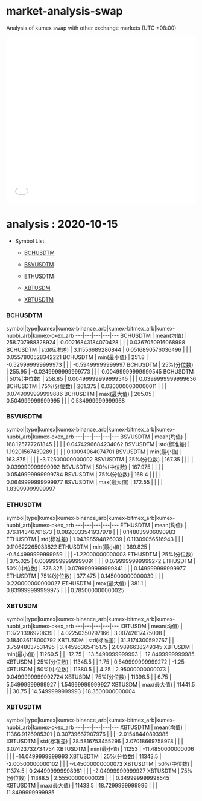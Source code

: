 # market-analysis-swap
Analysis of kumex swap with other exchange markets (UTC +08:00)

<iframe width="100%" height="440" src="./data.html" frameborder="no" border="0" scrolling="no"></iframe>

# analysis : 2020-10-15
* Symbol List

  * [BCHUSDTM](#bchusdtm)

  * [BSVUSDTM](#bsvusdtm)

  * [ETHUSDTM](#ethusdtm)

  * [XBTUSDM](#xbtusdm)

  * [XBTUSDTM](#xbtusdtm)


### BCHUSDTM

symbol|type|kumex|kumex-binance_arb|kumex-bitmex_arb|kumex-huobi_arb|kumex-okex_arb
---|---|---|---|---
BCHUSDTM | mean(均值) | 258.707988328924 | 0.00216843184070428 |  |  | 0.0367050916068998
BCHUSDTM | std(标准差) | 3.11556689280844 | 0.0516890576036496 |  |  | 0.0557800528342221
BCHUSDTM | min(最小值) | 251.8 | -0.529999999999973 |  |  | -0.59499999999997
BCHUSDTM | 25%(分位数) | 255.95 | -0.0249999999999773 |  |  | 0.00499999999999545
BCHUSDTM | 50%(中位数) | 258.85 | 0.00499999999999545 |  |  | 0.0399999999999636
BCHUSDTM | 75%(分位数) | 261.375 | 0.0300000000000011 |  |  | 0.0749999999999886
BCHUSDTM | max(最大值) | 265.05 | 0.504999999999995 |  |  | 0.534999999999968


### BSVUSDTM

symbol|type|kumex|kumex-binance_arb|kumex-bitmex_arb|kumex-huobi_arb|kumex-okex_arb
---|---|---|---|---
BSVUSDTM | mean(均值) | 168.125777261845 |  |  |  | 0.0474296684234062
BSVUSDTM | std(标准差) | 1.19201567439289 |  |  |  | 0.10094064074701
BSVUSDTM | min(最小值) | 163.875 |  |  |  | -3.72500000000002
BSVUSDTM | 25%(分位数) | 167.35 |  |  |  | 0.039999999999992
BSVUSDTM | 50%(中位数) | 167.975 |  |  |  | 0.0549999999999784
BSVUSDTM | 75%(分位数) | 168.4 |  |  |  | 0.0649999999999977
BSVUSDTM | max(最大值) | 172.55 |  |  |  | 1.83999999999997


### ETHUSDTM

symbol|type|kumex|kumex-binance_arb|kumex-bitmex_arb|kumex-huobi_arb|kumex-okex_arb
---|---|---|---|---
ETHUSDTM | mean(均值) | 376.114346761673 | 0.0820033541937978 |  |  | 0.148039906090983
ETHUSDTM | std(标准差) | 1.94398594826039 | 0.11309056516943 |  |  | 0.110622265033822
ETHUSDTM | min(最小值) | 369.825 | -0.544999999999959 |  |  | -1.22000000000003
ETHUSDTM | 25%(分位数) | 375.025 | 0.00999999999999091 |  |  | 0.0799999999999272
ETHUSDTM | 50%(中位数) | 376.325 | 0.0799999999999841 |  |  | 0.149999999999977
ETHUSDTM | 75%(分位数) | 377.475 | 0.145000000000039 |  |  | 0.220000000000027
ETHUSDTM | max(最大值) | 381.1 | 0.839999999999975 |  |  | 0.785000000000025


### XBTUSDM

symbol|type|kumex|kumex-binance_arb|kumex-bitmex_arb|kumex-huobi_arb|kumex-okex_arb
---|---|---|---|---
XBTUSDM | mean(均值) | 11372.1396920639 |  | 4.02250350297166 | 3.00742617475008 | 0.184036118000792
XBTUSDM | std(标准差) | 31.3174300592767 |  | 3.75948037531495 | 3.44596365415175 | 2.09896638249345
XBTUSDM | min(最小值) | 11260.5 |  | -12.75 | -13.5499999999993 | -12.8499999999985
XBTUSDM | 25%(分位数) | 11345.5 |  | 1.75 | 0.549999999999272 | -1.25
XBTUSDM | 50%(中位数) | 11380.5 |  | 4.25 | 2.95000000000073 | 0.0499999999992724
XBTUSDM | 75%(分位数) | 11396.5 |  | 6.75 | 5.54999999999927 | 1.54999999999927
XBTUSDM | max(最大值) | 11441.5 |  | 30.75 | 14.5499999999993 | 18.3500000000004


### XBTUSDTM

symbol|type|kumex|kumex-binance_arb|kumex-bitmex_arb|kumex-huobi_arb|kumex-okex_arb
---|---|---|---|---
XBTUSDTM | mean(均值) | 11366.9126985301 | 0.30739667907976 |  |  | -2.01548440893985
XBTUSDTM | std(标准差) | 28.5816753455296 | 3.07018669758978 |  |  | 3.07423732734754
XBTUSDTM | min(最小值) | 11253 | -11.4850000000006 |  |  | -14.0499999999993
XBTUSDTM | 25%(分位数) | 11343.5 | -2.00500000000102 |  |  | -4.45000000000073
XBTUSDTM | 50%(中位数) | 11374.5 | 0.244999999998981 |  |  | -2.04999999999927
XBTUSDTM | 75%(分位数) | 11388.5 | 2.55500000000029 |  |  | 0.349999999998545
XBTUSDTM | max(最大值) | 11433.5 | 18.7299999999996 |  |  | 11.8499999999985

